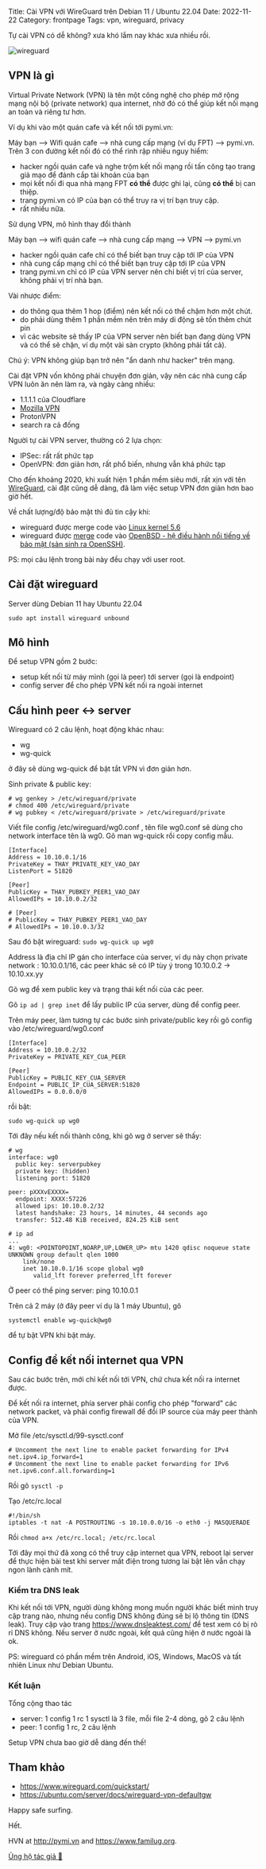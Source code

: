 Title: Cài VPN với WireGuard trên Debian 11 / Ubuntu 22.04
Date: 2022-11-22
Category: frontpage
Tags: vpn, wireguard, privacy

Tự cài VPN có dễ không? xưa khó lắm nay khác xưa nhiều rồi.

![wireguard]({static}/images/wireguard.png)

## VPN là gì
Virtual Private Network (VPN) là tên một công nghệ cho phép mở rộng mạng nội bộ (private network) qua internet, nhờ đó có thể giúp kết nối mạng an toàn và riêng tư hơn.

Ví dụ khi vào một quán cafe và kết nối tới pymi.vn:

Máy bạn --> Wifi quán cafe --> nhà cung cấp mạng (ví dụ FPT) --> pymi.vn. Trên 3 con đường kết nối đó có thể rình rập nhiều nguy hiểm:

- hacker ngồi quán cafe và nghe trộm kết nối mạng rồi tấn công tạo trang giả mạo để đánh cắp tài khoản của bạn
- mọi kết nối đi qua nhà mạng FPT **có thể** được ghi lại, cũng **có thể** bị can thiệp.
- trang pymi.vn có IP của bạn có thể truy ra vị trí bạn truy cập.
- rất nhiều nữa.

Sử dụng VPN, mô hình thay đổi thành

Máy bạn --> wifi quán cafe --> nhà cung cấp mạng --> VPN --> pymi.vn

- hacker ngồi quán cafe chỉ có thể biết bạn truy cập tới IP của VPN
- nhà cung cấp mạng chỉ có thể biết bạn truy cập tới IP của VPN
- trang pymi.vn chỉ có IP của VPN server nên chỉ biết vị trí của server, không phải vị trí nhà bạn.

Vài nhược điểm:

- do thông qua thêm 1 hop (điểm) nên kết nối có thể chậm hơn một chút.
- do phải dùng thêm 1 phần mềm nên trên máy di động sẽ tốn thêm chút pin
- vì các website sẽ thấy IP của VPN server nên biết bạn đang dùng VPN và có thể sẽ chặn, ví dụ một vài sàn crypto (không phải tất cả).

Chú ý: VPN không giúp bạn trở nên "ẩn danh như hacker" trên mạng.

Cài đặt VPN vốn không phải chuyện đơn giản, vậy nên các nhà cung cấp VPN luôn ăn nên làm ra, và ngày càng nhiều:

- 1.1.1.1 của Cloudflare
- [Mozilla VPN](https://www.mozilla.org/en-US/products/vpn/more/what-is-a-vpn/)
- ProtonVPN
- search ra cả đống

Người tự cài VPN server, thường có 2 lựa chọn:

- IPSec: rất rất phức tạp
- OpenVPN: đơn giản hơn, rất phổ biến, nhưng vẫn khá phức tạp

Cho đến khoảng 2020, khi xuất hiện 1 phần mềm siêu mới, rất xịn với tên [WireGuard](https://www.wireguard.com/), cài đặt cũng dễ dàng, đã làm việc setup VPN đơn giản hơn bao giờ hết.

Về chất lượng/độ bảo mật thì đủ tin cậy khi:

- wireguard được merge code vào [Linux kernel 5.6](https://github.com/torvalds/linux/commit/bd2463ac7d7ec51d432f23bf0e893fb371a908cd)
- wireguard được [merge](https://lists.zx2c4.com/pipermail/wireguard/2020-June/005588.html) code vào [OpenBSD - hệ điều hành nổi tiếng về bảo mật (sản sinh ra OpenSSH)](/tags.html#openbsd-ref).

PS: mọi câu lệnh trong bài này đều chạy với user root.
## Cài đặt wireguard
Server dùng Debian 11 hay Ubuntu 22.04

```
sudo apt install wireguard unbound
```

## Mô hình
Để setup VPN gồm 2 bước:
- setup kết nối từ máy mình (gọi là peer) tới server (gọi là endpoint)
- config server để cho phép VPN kết nối ra ngoài internet

## Cấu hình peer <-> server
Wireguard có 2 câu lệnh, hoạt động khác nhau:

- wg
- wg-quick

ở đây sẽ dùng wg-quick để bật tắt VPN vì đơn giản hơn.

Sinh private & public key:

```
# wg genkey > /etc/wireguard/private
# chmod 400 /etc/wireguard/private
# wg pubkey < /etc/wireguard/private > /etc/wireguard/private
```

Viết file config /etc/wireguard/wg0.conf , tên file wg0.conf sẽ dùng cho network interface tên là wg0.
Gõ man wg-quick rồi copy config mẫu.

```
[Interface]
Address = 10.10.0.1/16
PrivateKey = THAY_PRIVATE_KEY_VAO_DAY
ListenPort = 51820

[Peer]
PublicKey = THAY_PUBKEY_PEER1_VAO_DAY
AllowedIPs = 10.10.0.2/32

# [Peer]
# PublicKey = THAY_PUBKEY_PEER1_VAO_DAY
# AllowedIPs = 10.10.0.3/32
```

Sau đó bật wireguard: `sudo wg-quick up wg0`

Address là địa chỉ IP gán cho interface của server, ví dụ này chọn private network : 10.10.0.1/16, các peer khác sẽ có IP tùy ý trong 10.10.0.2 -> 10.10.xx.yy


Gõ wg để xem public key và trạng thái kết nối của các peer.

Gõ `ip ad | grep inet` để lấy public IP của server, dùng để config peer.

Trên máy peer, làm tương tự các bước sinh private/public key rồi gõ config vào /etc/wireguard/wg0.conf

```
[Interface]
Address = 10.10.0.2/32
PrivateKey = PRIVATE_KEY_CUA_PEER

[Peer]
PublicKey = PUBLIC_KEY_CUA_SERVER
Endpoint = PUBLIC_IP_CUA_SERVER:51820
AllowedIPs = 0.0.0.0/0
```
rồi bật:

```
sudo wg-quick up wg0
```

Tới đây nếu kết nối thành công, khi gõ wg ở server sẽ thấy:

```
# wg
interface: wg0
  public key: serverpubkey
  private key: (hidden)
  listening port: 51820

peer: pXXXvEXXXX=
  endpoint: XXXX:57226
  allowed ips: 10.10.0.2/32
  latest handshake: 23 hours, 14 minutes, 44 seconds ago
  transfer: 512.48 KiB received, 824.25 KiB sent

# ip ad
...
4: wg0: <POINTOPOINT,NOARP,UP,LOWER_UP> mtu 1420 qdisc noqueue state UNKNOWN group default qlen 1000
    link/none
    inet 10.10.0.1/16 scope global wg0
       valid_lft forever preferred_lft forever
```

Ở peer có thể ping server: ping 10.10.0.1

Trên cả 2 máy (ở đây peer ví dụ là 1 máy Ubuntu), gõ
```
systemctl enable wg-quick@wg0
```
để tự bật VPN khi bật máy.

## Config để kết nối internet qua VPN
Sau các bước trên, mới chỉ kết nối tới VPN, chứ chưa kết nối ra internet được.

Để kết nối ra internet, phía server phải config cho phép "forward" các network packet, và phải config firewall để đổi IP source của máy peer thành của VPN.

Mở file /etc/sysctl.d/99-sysctl.conf
```
# Uncomment the next line to enable packet forwarding for IPv4
net.ipv4.ip_forward=1
# Uncomment the next line to enable packet forwarding for IPv6
net.ipv6.conf.all.forwarding=1
```
Rồi gõ `sysctl -p`

Tạo /etc/rc.local
```
#!/bin/sh
iptables -t nat -A POSTROUTING -s 10.10.0.0/16 -o eth0 -j MASQUERADE
```
Rồi `chmod a+x /etc/rc.local; /etc/rc.local`

Tới đây mọi thứ đã xong có thể truy cập internet qua VPN, reboot lại server để thực hiện bài test khi server mất điện trong tương lai bật lên vẫn chạy ngon lành cành mít.

### Kiểm tra DNS leak
Khi kết nối tới VPN, người dùng không mong muốn người khác biết mình truy cập trang nào, nhưng nếu config DNS không đúng sẽ bị lộ thông tin (DNS leak).
Truy cập vào trang <https://www.dnsleaktest.com/> để test xem có bị rò rỉ DNS không. Nếu server ở nước ngoài, kết quả cũng hiện ở nước ngoài là ok.

PS: wireguard có phần mềm trên Android, iOS, Windows, MacOS và tất nhiên Linux như Debian Ubuntu.

### Kết luận
Tổng cộng thao tác

- server: 1 config 1 rc 1 sysctl là 3 file, mỗi file 2-4 dòng, gõ 2 câu lệnh
- peer: 1 config 1 rc, 2 câu lệnh

Setup VPN chưa bao giờ dễ dàng đến thế!

## Tham khảo
- <https://www.wireguard.com/quickstart/>
- <https://ubuntu.com/server/docs/wireguard-vpn-defaultgw>

Happy safe surfing.

Hết.

HVN at http://pymi.vn and https://www.familug.org.

[Ủng hộ tác giả 🍺](https://www.familug.org/p/ung-ho.html)
